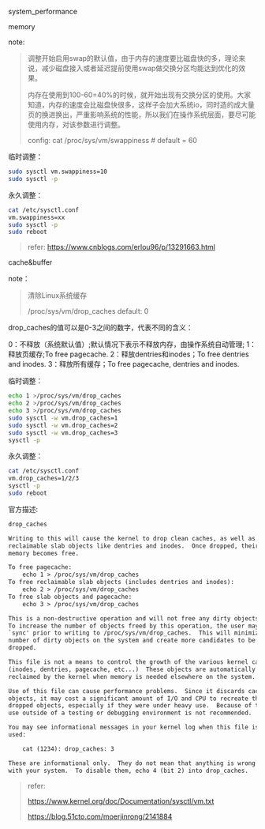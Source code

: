 system_performance

memory

note:

>调整开始启用swap的默认值，由于内存的速度要比磁盘快的多，理论来说，减少磁盘接入或者延迟提前使用swap做交换分区均能达到优化的效果。
>
>内存在使用到100-60=40%的时候，就开始出现有交换分区的使用。大家知道，内存的速度会比磁盘快很多，这样子会加大系统io，同时造的成大量页的换进换出，严重影响系统的性能，所以我们在操作系统层面，要尽可能使用内存，对该参数进行调整。
>
>config:  cat /proc/sys/vm/swappiness  # default = 60

临时调整：

```bash
sudo sysctl vm.swappiness=10
sudo sysctl -p
```

永久调整：

```bash
cat /etc/sysctl.conf
vm.swappiness=xx
sudo sysctl -p
sudo reboot
```

>refer: https://www.cnblogs.com/erlou96/p/13291663.html

cache&buffer

note：

>清除Linux系统缓存
>
>/proc/sys/vm/drop_caches   default: 0

drop_caches的值可以是0-3之间的数字，代表不同的含义：

0：不释放（系统默认值）;默认情况下表示不释放内存，由操作系统自动管理;
1：释放页缓存;To free pagecache.
2：释放dentries和inodes；To free dentries and inodes.
3：释放所有缓存；To free pagecache, dentries and inodes.

临时调整：

```bash
echo 1 >/proc/sys/vm/drop_caches
echo 2 >/proc/sys/vm/drop_caches
echo 3 >/proc/sys/vm/drop_caches
sudo sysctl -w vm.drop_caches=1
sudo sysctl -w vm.drop_caches=2
sudo sysctl -w vm.drop_caches=3
sysctl -p
```

永久调整：

```bash
cat /etc/sysctl.conf
vm.drop_caches=1/2/3
sysctl -p 
sudo reboot
```

官方描述:

```txt
drop_caches

Writing to this will cause the kernel to drop clean caches, as well as
reclaimable slab objects like dentries and inodes.  Once dropped, their
memory becomes free.

To free pagecache:
	echo 1 > /proc/sys/vm/drop_caches
To free reclaimable slab objects (includes dentries and inodes):
	echo 2 > /proc/sys/vm/drop_caches
To free slab objects and pagecache:
	echo 3 > /proc/sys/vm/drop_caches

This is a non-destructive operation and will not free any dirty objects.
To increase the number of objects freed by this operation, the user may run
`sync' prior to writing to /proc/sys/vm/drop_caches.  This will minimize the
number of dirty objects on the system and create more candidates to be
dropped.

This file is not a means to control the growth of the various kernel caches
(inodes, dentries, pagecache, etc...)  These objects are automatically
reclaimed by the kernel when memory is needed elsewhere on the system.

Use of this file can cause performance problems.  Since it discards cached
objects, it may cost a significant amount of I/O and CPU to recreate the
dropped objects, especially if they were under heavy use.  Because of this,
use outside of a testing or debugging environment is not recommended.

You may see informational messages in your kernel log when this file is
used:

	cat (1234): drop_caches: 3

These are informational only.  They do not mean that anything is wrong
with your system.  To disable them, echo 4 (bit 2) into drop_caches.
```



>refer:
>
>https://www.kernel.org/doc/Documentation/sysctl/vm.txt
>
>https://blog.51cto.com/moerjinrong/2141884